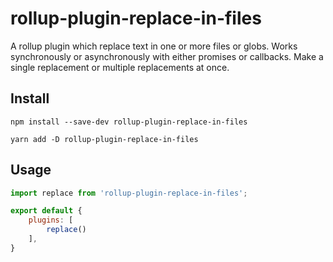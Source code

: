 # rollup-plugin-replace-in-files
A rollup plugin which replace text in one or more files or globs. Works synchronously or asynchronously with either promises or callbacks. Make a single replacement or multiple replacements at once.

## Install

```shell
npm install --save-dev rollup-plugin-replace-in-files
```
```shell
yarn add -D rollup-plugin-replace-in-files
```

## Usage
```javascript
import replace from 'rollup-plugin-replace-in-files';

export default {
    plugins: [
        replace()
    ],
}
```
